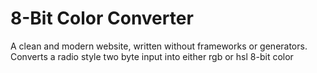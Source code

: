 # 8-Bit Color Converter
A clean and modern website, written without frameworks or generators. Converts a radio style two byte input into either rgb or hsl 8-bit color
